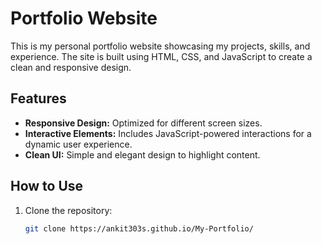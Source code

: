 # Portfolio Website

This is my personal portfolio website showcasing my projects, skills, and experience. The site is built using HTML, CSS, and JavaScript to create a clean and responsive design.

## Features
- **Responsive Design:** Optimized for different screen sizes.
- **Interactive Elements:** Includes JavaScript-powered interactions for a dynamic user experience.
- **Clean UI:** Simple and elegant design to highlight content.

## How to Use
1. Clone the repository:
   ```bash
   git clone https://ankit303s.github.io/My-Portfolio/
